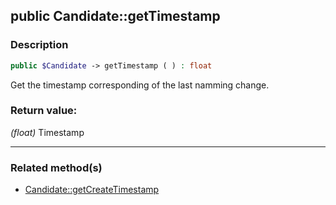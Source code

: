 ## public Candidate::getTimestamp

### Description    

```php
public $Candidate -> getTimestamp ( ) : float
```

Get the timestamp corresponding of the last namming change.    


### Return value:   

*(float)* Timestamp


---------------------------------------

### Related method(s)      

* [Candidate::getCreateTimestamp](../Candidate%20Class/public%20Candidate--getCreateTimestamp.md)    
